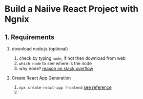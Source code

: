 # Build a Naiive React Project with Ngnix

## 1. Requirements
1. download node.js (optional)
    1. check by typing `node`, if not then download from web
    2. `which node` to see where is the node 
    3. why node? [reason on stack overflow](https://stackoverflow.com/questions/53295618/why-we-have-to-install-nodejs-for-reactjs)

2. Create React App Generation
    1. `npx create-react-app frontend` [see reference](https://create-react-app.dev/docs/getting-started/#npx)
    2. 